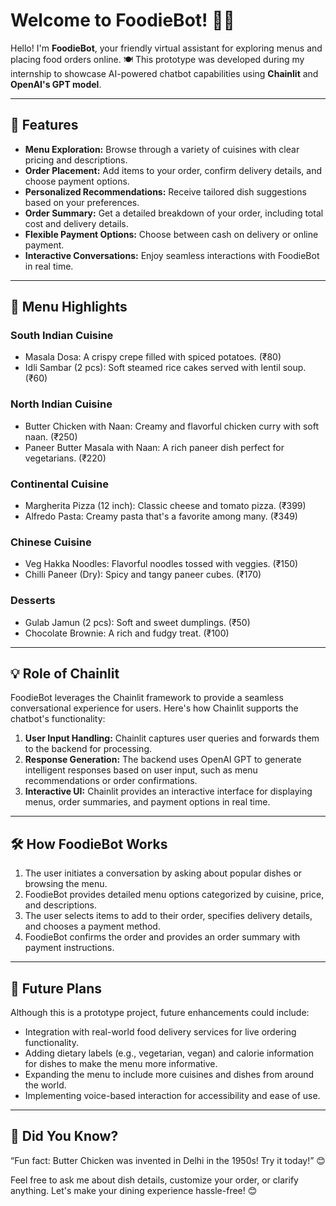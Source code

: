 # Welcome to FoodieBot! 🚀🤖

Hello! I'm **FoodieBot**, your friendly virtual assistant for exploring menus and placing food orders online. 🍽️
This prototype was developed during my internship to showcase AI-powered chatbot capabilities using **Chainlit** and **OpenAI's GPT model**.

---

## 🌟 Features

- **Menu Exploration:** Browse through a variety of cuisines with clear pricing and descriptions.
- **Order Placement:** Add items to your order, confirm delivery details, and choose payment options.
- **Personalized Recommendations:** Receive tailored dish suggestions based on your preferences.
- **Order Summary:** Get a detailed breakdown of your order, including total cost and delivery details.
- **Flexible Payment Options:** Choose between cash on delivery or online payment.
- **Interactive Conversations:** Enjoy seamless interactions with FoodieBot in real time.

---

## 🍴 Menu Highlights

### South Indian Cuisine
- Masala Dosa: A crispy crepe filled with spiced potatoes. (₹80)
- Idli Sambar (2 pcs): Soft steamed rice cakes served with lentil soup. (₹60)

### North Indian Cuisine
- Butter Chicken with Naan: Creamy and flavorful chicken curry with soft naan. (₹250)
- Paneer Butter Masala with Naan: A rich paneer dish perfect for vegetarians. (₹220)

### Continental Cuisine
- Margherita Pizza (12 inch): Classic cheese and tomato pizza. (₹399)
- Alfredo Pasta: Creamy pasta that's a favorite among many. (₹349)

### Chinese Cuisine
- Veg Hakka Noodles: Flavorful noodles tossed with veggies. (₹150)
- Chilli Paneer (Dry): Spicy and tangy paneer cubes. (₹170)

### Desserts
- Gulab Jamun (2 pcs): Soft and sweet dumplings. (₹50)
- Chocolate Brownie: A rich and fudgy treat. (₹100)

---

## 💡 Role of Chainlit

FoodieBot leverages the Chainlit framework to provide a seamless conversational experience for users. Here's how Chainlit supports the chatbot's functionality:

1. **User Input Handling:** Chainlit captures user queries and forwards them to the backend for processing.
2. **Response Generation:** The backend uses OpenAI GPT to generate intelligent responses based on user input, such as menu recommendations or order confirmations.
3. **Interactive UI:** Chainlit provides an interactive interface for displaying menus, order summaries, and payment options in real time.

---

## 🛠️ How FoodieBot Works

1. The user initiates a conversation by asking about popular dishes or browsing the menu.
2. FoodieBot provides detailed menu options categorized by cuisine, price, and descriptions.
3. The user selects items to add to their order, specifies delivery details, and chooses a payment method.
4. FoodieBot confirms the order and provides an order summary with payment instructions.

---

## 🎯 Future Plans

Although this is a prototype project, future enhancements could include:
- Integration with real-world food delivery services for live ordering functionality.
- Adding dietary labels (e.g., vegetarian, vegan) and calorie information for dishes to make the menu more informative.
- Expanding the menu to include more cuisines and dishes from around the world.
- Implementing voice-based interaction for accessibility and ease of use.

---

## 📜 Did You Know?

“Fun fact: Butter Chicken was invented in Delhi in the 1950s! Try it today!” 😊

Feel free to ask me about dish details, customize your order, or clarify anything. Let's make your dining experience hassle-free! 😊